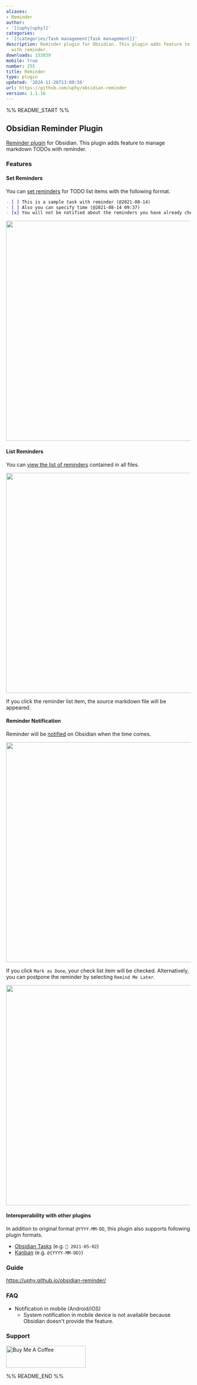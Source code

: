```yaml
---
aliases:
- Reminder
author:
- '[[uphy|uphy]]'
categories:
- '[[categories/Task management|Task management]]'
description: Reminder plugin for Obsidian. This plugin adds feature to manage TODOs
  with reminder.
downloads: 153039
mobile: true
number: 255
title: Reminder
type: plugin
updated: '2024-11-26T13:00:56'
url: https://github.com/uphy/obsidian-reminder
version: 1.1.16
---
```


%% README_START %%

## Obsidian Reminder Plugin

[Reminder plugin](https://uphy.github.io/obsidian-reminder/) for Obsidian. This plugin adds feature to manage markdown TODOs with reminder.

### Features

#### Set Reminders

You can [set reminders](https://uphy.github.io/obsidian-reminder/guide/set-reminders.html) for TODO list items with the following format.

```markdown
- [ ] This is a sample task with reminder (@2021-08-14)
- [ ] Also you can specify time (@2021-08-14 09:37)
- [x] You will not be notified about the reminders you have already checked. (@2021-08-14)
```

<img src="https://raw.githubusercontent.com/uphy/obsidian-reminder/master/images/input-reminder-time.gif" width="600" />

#### List Reminders

You can [view the list of reminders](https://uphy.github.io/obsidian-reminder/guide/list-reminders.html) contained in all files.

<img src="https://raw.githubusercontent.com/uphy/obsidian-reminder/master/images/reminder-list.png" width="600" />

If you click the reminder list item, the source markdown file will be appeared.

#### Reminder Notification

Reminder will be [notified](https://uphy.github.io/obsidian-reminder/guide/notification.html) on Obsidian when the time comes.

<img src="https://raw.githubusercontent.com/uphy/obsidian-reminder/master/images/reminder-notification1.png" width="600" />

If you click `Mark as Done`, your check list item will be checked.
Alternatively, you can postpone the reminder by selecting `Remind Me Later`.

<img src="https://raw.githubusercontent.com/uphy/obsidian-reminder/master/images/reminder-notification2.png" width="600" />


#### Interoperability with other plugins

In addition to original format `@YYYY-MM-DD`, this plugin also supports following plugin formats.

- [Obsidian Tasks](https://uphy.github.io/obsidian-reminder/guide/interop-tasks.html) (e.g. `📅 2021-05-02`)
- [Kanban](https://uphy.github.io/obsidian-reminder/guide/interop-kanban.html) (e.g. `@{YYYY-MM-DD}`)

### Guide

https://uphy.github.io/obsidian-reminder/

### FAQ

- Notification in mobile (Android/iOS)
  - System notification in mobile device is not available because Obsidian doesn't provide the feature.

### Support

<a href="https://www.buymeacoffee.com/uphy" target="_blank"><img src="https://cdn.buymeacoffee.com/buttons/v2/default-yellow.png" alt="Buy Me A Coffee" style="height: 60px !important;width: 217px !important;" ></a>

%% README_END %%